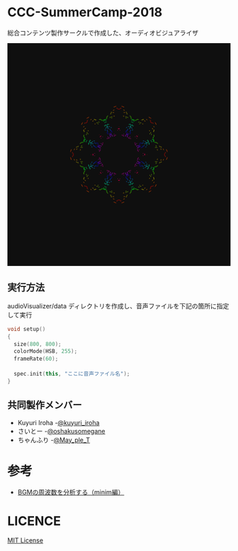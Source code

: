 # CCC-SummerCamp-2018
総合コンテンツ製作サークルで作成した、オーディオビジュアライザ  

![screenShot](sc/sc1.png)  
## 実行方法
audioVisualizer/data ディレクトリを作成し、音声ファイルを下記の箇所に指定して実行  
```processing:audioVisualizer.pde
void setup()
{
  size(800, 800);
  colorMode(HSB, 255);
  frameRate(60);
  
  spec.init(this, "ここに音声ファイル名");
}
```

## 共同製作メンバー

- Kuyuri Iroha -[@kuyuri_iroha](https://twitter.com/kuyuri_iroha)
- さいとー -[@oshakusomegane](https://twitter.com/oshakusomegane)
- ちゃんふり -[@May_ple_T](https://twitter.com/May_ple_T)

# 参考

- [BGMの周波数を分析する（minim編）](https://goo.gl/yYstJ2) 


# LICENCE
[MIT License](LICENCE)
